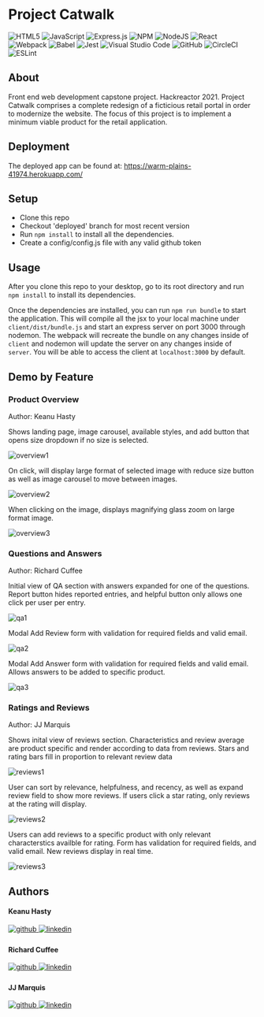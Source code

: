 # Project Catwalk
![HTML5](https://img.shields.io/badge/html5-%23E34F26.svg?style=for-the-badge&logo=html5&logoColor=white) ![JavaScript](https://img.shields.io/badge/javascript-%23323330.svg?style=for-the-badge&logo=javascript&logoColor=%23F7DF1E) ![Express.js](https://img.shields.io/badge/express.js-%23404d59.svg?style=for-the-badge&logo=express&logoColor=%2361DAFB) ![NPM](https://img.shields.io/badge/NPM-%23000000.svg?style=for-the-badge&logo=npm&logoColor=white) ![NodeJS](https://img.shields.io/badge/node.js-6DA55F?style=for-the-badge&logo=node.js&logoColor=white) ![React](https://img.shields.io/badge/react-%2320232a.svg?style=for-the-badge&logo=react&logoColor=%2361DAFB) ![Webpack](https://img.shields.io/badge/webpack-%238DD6F9.svg?style=for-the-badge&logo=webpack&logoColor=black) ![Babel](https://img.shields.io/badge/Babel-F9DC3e?style=for-the-badge&logo=babel&logoColor=black) ![Jest](https://img.shields.io/badge/-jest-%23C21325?style=for-the-badge&logo=jest&logoColor=white) ![Visual Studio Code](https://img.shields.io/badge/Visual%20Studio%20Code-0078d7.svg?style=for-the-badge&logo=visual-studio-code&logoColor=white) ![GitHub](https://img.shields.io/badge/github-%23121011.svg?style=for-the-badge&logo=github&logoColor=white) ![CircleCI](https://img.shields.io/badge/CIRCLECI-%23161616.svg?style=for-the-badge&logo=circleci&logoColor=white) ![ESLint](https://img.shields.io/badge/ESLint-4B3263?style=for-the-badge&logo=eslint&logoColor=white)

## About

Front end web development capstone project. Hackreactor 2021. Project Catwalk comprises a complete redesign of a ficticious retail portal in order to modernize the website. The focus of this project is to implement a minimum viable product for the retail application.

## Deployment
The deployed app can be found at: https://warm-plains-41974.herokuapp.com/

## Setup
- Clone this repo
- Checkout 'deployed' branch for most recent version
- Run `npm install` to install all the dependencies.
- Create a config/config.js file with any valid github token

## Usage
After you clone this repo to your desktop, go to its root directory and run `npm install` to install its dependencies.

Once the dependencies are installed, you can run  `npm run bundle` to start the application. This will compile all the jsx to your local machine under `client/dist/bundle.js` and start an express server on port 3000 through nodemon. The webpack will recreate the bundle on any changes inside of `client` and nodemon will update the server on any changes inside of `server`. You will be able to access the client at `localhost:3000` by default.

## Demo by Feature

### Product Overview
Author: Keanu Hasty

Shows landing page, image carousel, available styles, and add button that opens size dropdown if no size is selected.

![overview1](./readmeImages/overview1.png)

On click, will display large format of selected image with reduce size button as well as image carousel to move between images.

![overview2](./readmeImages/overview2.png)

When clicking on the image, displays magnifying glass zoom on large format image.

![overview3](./readmeImages/overview3.png)


### Questions and Answers
Author: Richard Cuffee

Initial view of QA section with answers expanded for one of the questions. Report button hides reported entries, and helpful button only allows one click per user per entry.

![qa1](./readmeImages/qa1.png)

Modal Add Review form with validation for required fields and valid email.

![qa2](./readmeImages/qa2.png)

Modal Add Answer form with validation for required fields and valid email. Allows answers to be added to specific product.

![qa3](./readmeImages/qa3.png)

### Ratings and Reviews
Author: JJ Marquis

Shows inital view of reviews section. Characteristics and review average are product specific and render according to data from reviews. Stars and rating bars fill in proportion to relevant review data

![reviews1](./readmeImages/reviews1.png)

User can sort by relevance, helpfulness, and recency, as well as expand review field to show more reviews. If users click a star rating, only reviews at the rating will display.

![reviews2](./readmeImages/reviews2.png)

Users can add reviews to a specific product with only relevant characterstics availble for rating. Form has validation for required fields, and valid email. New reviews display in real time.

![reviews3](./readmeImages/reviews3.png)

## Authors

#### Keanu Hasty
<a href="https://github.com/hastyk52" target="_blank">
<img src=https://img.shields.io/badge/github-%23121011.svg?style=for-the-badge&logo=github&logoColor=white alt=github style="margin-bottom: 5px;" />
</a>
<a href="https://www.linkedin.com/in/keanu-hasty/" target="_blank">
<img src=https://img.shields.io/badge/linkedin-%231E77B5.svg?&style=for-the-badge&logo=linkedin&logoColor=white alt=linkedin style="margin-bottom: 5px;" />
</a>

#### Richard Cuffee
<a href="https://github.com/rgcuffee" target="_blank">
<img src=https://img.shields.io/badge/github-%23121011.svg?style=for-the-badge&logo=github&logoColor=white alt=github style="margin-bottom: 5px;" />
</a>
<a href="https://www.linkedin.com/in/richard-cuffee-0b0b6962/" target="_blank">
<img src=https://img.shields.io/badge/linkedin-%231E77B5.svg?&style=for-the-badge&logo=linkedin&logoColor=white alt=linkedin style="margin-bottom: 5px;" />
</a>

#### JJ Marquis
<a href="https://github.com/JJMrqs" target="_blank">
<img src=https://img.shields.io/badge/github-%23121011.svg?style=for-the-badge&logo=github&logoColor=white alt=github style="margin-bottom: 5px;" />
</a>
<a href="https://www.linkedin.com/in/jj-marquis/" target="_blank">
<img src=https://img.shields.io/badge/linkedin-%231E77B5.svg?&style=for-the-badge&logo=linkedin&logoColor=white alt=linkedin style="margin-bottom: 5px;" />
</a>
